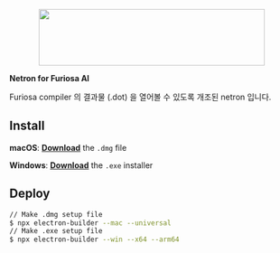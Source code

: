 <p align='center'><a href='https://github.com/lutzroeder/netron'><img width='400px' height='100px' src='.github/logo.svg'/></a></p>

**Netron for Furiosa AI**

Furiosa compiler 의 결과물 (.dot) 을 열어볼 수 있도록 개조된 netron 입니다.

## Install

**macOS**: [**Download**](https://github.com/Chavo-Kim/netron/releases/latest) the `.dmg` file

**Windows**: [**Download**](https://github.com/Chavo-Kim/netron/releases/latest) the `.exe` installer

## Deploy

```bash
// Make .dmg setup file
$ npx electron-builder --mac --universal
// Make .exe setup file
$ npx electron-builder --win --x64 --arm64
```
